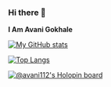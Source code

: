 ### Hi there 👋
**I Am Avani Gokhale**
<!-- - 🌱 I’m currently learning AWS.. 
- 🔭 I’m currently working on a few Java Projects.. -->

 [![My GitHub stats](https://github-readme-stats.vercel.app/api?username=avani112&show_icons=true&theme=synthwave)](https://test-avani-2021.s3.ap-south-1.amazonaws.com/index.html )  
 
 [![Top Langs](https://github-readme-stats.vercel.app/api/top-langs/?username=avani112&layout=compact&langs_count=4&theme=synthwave)](https://test-avani-2021.s3.ap-south-1.amazonaws.com/index.html )  
 

[![@avani112's Holopin board](https://holopin.me/avani112)](https://holopin.io/@avani112)



<!--
**avani112/avani112** is a ✨ _special_ ✨ repository because its `README.md` (this file) appears on your GitHub profile.

Here are some ideas to get you started:
...
...
- 👯 I’m looking to collaborate on ...
- 🤔 I’m looking for help with ...
- 💬 Ask me about ...
- 📫 How to reach me: ...
- 😄 Pronouns: ...
- ⚡ Fun fact: ...
-->
